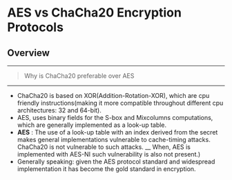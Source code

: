 # AES vs ChaCha20 Encryption Protocols
## Overview
---
> Why is ChaCha20 preferable over AES
---

- ChaCha20 is based on XOR(Addition-Rotation-XOR), which are cpu friendly instructions(making it more compatible throughout different cpu architectures: 32 and 64-bit).
- AES, uses binary fields for the S-box and Mixcolumns computations, which are generally implemented as a look-up table.
- **AES** : The use of a look-up table with an index derived from the secret makes general implementations vulnerable to cache-timing attacks. ChaCha20 is not vulnerable to such attacks. __ When, AES is implemented with AES-NI such vulnerability is also not present.)
- Generally speaking: given the AES protocol standard and widespread implementation it has become the gold standard in encryption. 
